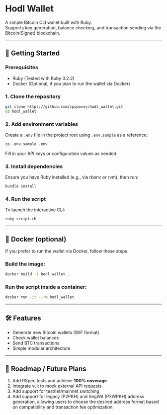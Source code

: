 
# Hodl Wallet

A simple Bitcoin CLI wallet built with Ruby.  
Supports key generation, balance checking, and transaction sending via the Bitcoin(Signet) blockchain.

---

## 🔧 Getting Started

### Prerequisites

- Ruby (Tested with Ruby 3.2.2)
- Docker (Optional, if you plan to run the wallet via Docker)

### 1. Clone the repository

```bash
git clone https://github.com/ipopovvv/hodl_wallet.git
cd hodl_wallet
```

### 2. Add environment variables

Create a `.env` file in the project root using `.env.sample` as a reference:

```bash
cp .env.sample .env
```

Fill in your API keys or configuration values as needed.

### 3. Install dependencies

Ensure you have Ruby installed (e.g., via rbenv or rvm), then run:

```bash
bundle install
```

### 4. Run the script

To launch the interactive CLI:

```bash
ruby script.rb
```

---

## 🐳 Docker (optional)

If you prefer to run the wallet via Docker, follow these steps.

### Build the image:

```bash
docker build -t hodl_wallet .
```

### Run the script inside a container:

```bash
docker run -it --rm hodl_wallet
```

---

## 🛠 Features

- Generate new Bitcoin wallets (WIF format)
- Check wallet balances
- Send BTC transactions
- Simple modular architecture

---

## 🚧 Roadmap / Future Plans

1. Add RSpec tests and achieve **100% coverage**
2. Integrate `VCR` to mock external API requests
3. Add support for testnet/mainnet switching
4. Add support for legacy (P2PKH) and SegWit (P2WPKH) address generation, allowing users to choose the desired address format based on compatibility and transaction fee optimization.
